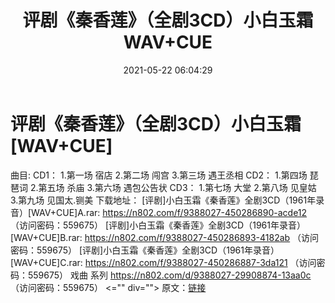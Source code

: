 ﻿---
title: 评剧《秦香莲》（全剧3CD）小白玉霜WAV+CUE
date: 2021-05-22 06:04:29
categories: 电子书、相声、戏曲等其它
tags: 华语流行
---
# 评剧《秦香莲》（全剧3CD）小白玉霜[WAV+CUE]

曲目:
CD1：
1.第一场 宿店
2.第二场 闯宫
3.第三场 遇王丞相
CD2：
1.第四场 琵琶词
2.第五场 杀庙
3.第六场 遇包公告状
CD3：
1.第七场 大堂
2.第八场 见皇姑
3.第九场 见国太.铡美
下载地址：
[评剧]小白玉霜《秦香莲》全剧3CD（1961年录音）[WAV+CUE]A.rar: https://n802.com/f/9388027-450286890-acde12
（访问密码：559675）
[评剧]小白玉霜《秦香莲》全剧3CD（1961年录音）[WAV+CUE]B.rar: https://n802.com/f/9388027-450286893-4182ab
（访问密码：559675）
[评剧]小白玉霜《秦香莲》全剧3CD（1961年录音）[WAV+CUE]C.rar: https://n802.com/f/9388027-450286887-3da121
（访问密码：559675）
戏曲 系列
https://n802.com/d/9388027-29908874-13aa0c
（访问密码：559675）
<="" div="">
原文：[链接](https://blog.sina.com.cn/s/blog_1647c7e7601030rxl.html)